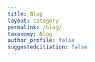 ```yaml
---
title: Blog
layout: category
permalink: /blog/
taxonomy: Blog
author_profile: false
suggestedcitiation: false
---
```

